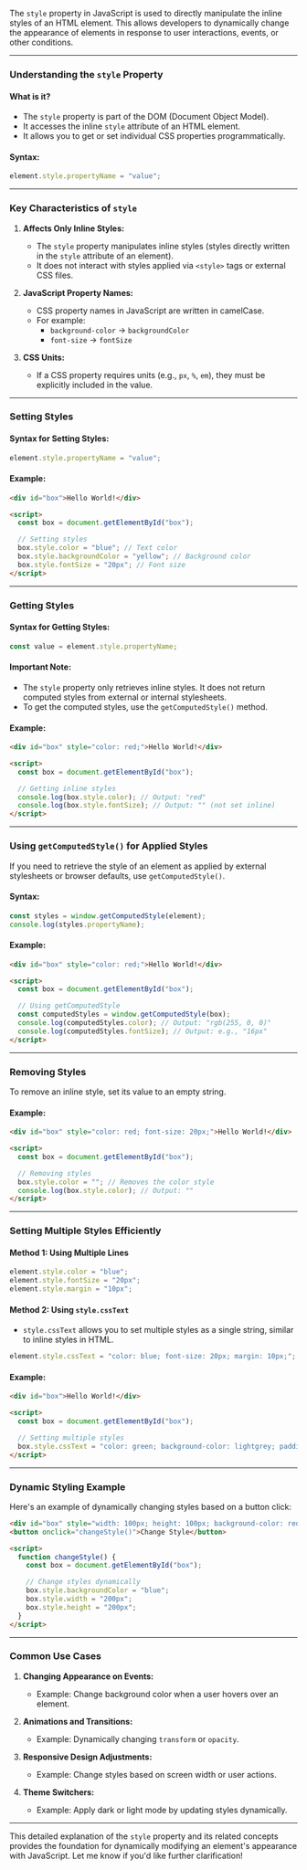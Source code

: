 The `style` property in JavaScript is used to directly manipulate the inline styles of an HTML element. This allows developers to dynamically change the appearance of elements in response to user interactions, events, or other conditions.

---

### **Understanding the `style` Property**

#### **What is it?**
- The `style` property is part of the DOM (Document Object Model).
- It accesses the inline `style` attribute of an HTML element.
- It allows you to get or set individual CSS properties programmatically.

#### **Syntax:**
```javascript
element.style.propertyName = "value";
```

---

### **Key Characteristics of `style`**

1. **Affects Only Inline Styles:**
   - The `style` property manipulates inline styles (styles directly written in the `style` attribute of an element).
   - It does not interact with styles applied via `<style>` tags or external CSS files.

2. **JavaScript Property Names:**
   - CSS property names in JavaScript are written in camelCase.
   - For example:
     - `background-color` → `backgroundColor`
     - `font-size` → `fontSize`

3. **CSS Units:**
   - If a CSS property requires units (e.g., `px`, `%`, `em`), they must be explicitly included in the value.

---

### **Setting Styles**

#### **Syntax for Setting Styles:**
```javascript
element.style.propertyName = "value";
```

#### **Example:**
```html
<div id="box">Hello World!</div>

<script>
  const box = document.getElementById("box");

  // Setting styles
  box.style.color = "blue"; // Text color
  box.style.backgroundColor = "yellow"; // Background color
  box.style.fontSize = "20px"; // Font size
</script>
```

---

### **Getting Styles**

#### **Syntax for Getting Styles:**
```javascript
const value = element.style.propertyName;
```

#### **Important Note:**
- The `style` property only retrieves inline styles. It does not return computed styles from external or internal stylesheets.
- To get the computed styles, use the `getComputedStyle()` method.

#### **Example:**
```html
<div id="box" style="color: red;">Hello World!</div>

<script>
  const box = document.getElementById("box");

  // Getting inline styles
  console.log(box.style.color); // Output: "red"
  console.log(box.style.fontSize); // Output: "" (not set inline)
</script>
```

---

### **Using `getComputedStyle()` for Applied Styles**

If you need to retrieve the style of an element as applied by external stylesheets or browser defaults, use `getComputedStyle()`.

#### **Syntax:**
```javascript
const styles = window.getComputedStyle(element);
console.log(styles.propertyName);
```

#### **Example:**
```html
<div id="box" style="color: red;">Hello World!</div>

<script>
  const box = document.getElementById("box");

  // Using getComputedStyle
  const computedStyles = window.getComputedStyle(box);
  console.log(computedStyles.color); // Output: "rgb(255, 0, 0)"
  console.log(computedStyles.fontSize); // Output: e.g., "16px"
</script>
```

---

### **Removing Styles**

To remove an inline style, set its value to an empty string.

#### **Example:**
```html
<div id="box" style="color: red; font-size: 20px;">Hello World!</div>

<script>
  const box = document.getElementById("box");

  // Removing styles
  box.style.color = ""; // Removes the color style
  console.log(box.style.color); // Output: ""
</script>
```

---

### **Setting Multiple Styles Efficiently**

#### **Method 1: Using Multiple Lines**
```javascript
element.style.color = "blue";
element.style.fontSize = "20px";
element.style.margin = "10px";
```

#### **Method 2: Using `style.cssText`**
- `style.cssText` allows you to set multiple styles as a single string, similar to inline styles in HTML.

```javascript
element.style.cssText = "color: blue; font-size: 20px; margin: 10px;";
```

#### **Example:**
```html
<div id="box">Hello World!</div>

<script>
  const box = document.getElementById("box");

  // Setting multiple styles
  box.style.cssText = "color: green; background-color: lightgrey; padding: 10px;";
</script>
```

---

### **Dynamic Styling Example**

Here's an example of dynamically changing styles based on a button click:

```html
<div id="box" style="width: 100px; height: 100px; background-color: red;"></div>
<button onclick="changeStyle()">Change Style</button>

<script>
  function changeStyle() {
    const box = document.getElementById("box");

    // Change styles dynamically
    box.style.backgroundColor = "blue";
    box.style.width = "200px";
    box.style.height = "200px";
  }
</script>
```

---

### **Common Use Cases**

1. **Changing Appearance on Events:**
   - Example: Change background color when a user hovers over an element.

2. **Animations and Transitions:**
   - Example: Dynamically changing `transform` or `opacity`.

3. **Responsive Design Adjustments:**
   - Example: Change styles based on screen width or user actions.

4. **Theme Switchers:**
   - Example: Apply dark or light mode by updating styles dynamically.

---

This detailed explanation of the `style` property and its related concepts provides the foundation for dynamically modifying an element's appearance with JavaScript. Let me know if you'd like further clarification!